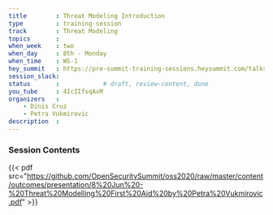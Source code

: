 ```yaml
---
title        : Threat Modeling Introduction 
type         : training-session
track        : Threat Modeling 
topics       : 
when_week    : two
when_day     : 8th - Monday
when_time    : WS-1
hey_summit   : https://pre-summit-training-sessions.heysummit.com/talks/threat-modelling-first-aid-an-introduction-to-threat-modelling-and-risk/
session_slack:
status       :            # draft, review-content, done
you_tube     : 4IcIIfsqAvM
organizers   :
    - Dinis Cruz	
    - Petra Vukmirovic
description  : 
---
```



### Session Contents

{{< pdf src="https://github.com/OpenSecuritySummit/oss2020/raw/master/content/outcomes/presentation/8%20Jun%20-%20Threat%20Modelling%20First%20Aid%20by%20Petra%20Vukmirovic.pdf" >}}
